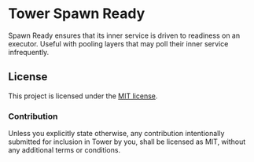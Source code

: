 # Tower Spawn Ready

Spawn Ready ensures that its inner service is driven to readiness on an executor. Useful with pooling layers that may poll their inner service infrequently.

## License

This project is licensed under the [MIT license](LICENSE).

### Contribution

Unless you explicitly state otherwise, any contribution intentionally submitted
for inclusion in Tower by you, shall be licensed as MIT, without any additional
terms or conditions.
